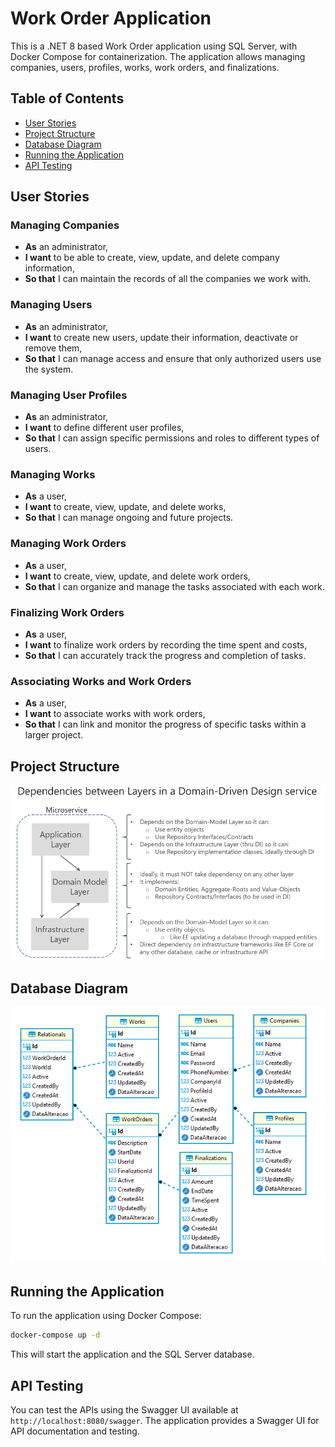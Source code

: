 # Work Order Application

This is a .NET 8 based Work Order application using SQL Server, with Docker Compose for containerization. The application allows managing companies, users, profiles, works, work orders, and finalizations.

## Table of Contents
- [User Stories](#user-stories)
- [Project Structure](#project-structure)
- [Database Diagram](#database-diagram)
- [Running the Application](#running-the-application)
- [API Testing](#api-testing)

## User Stories

### Managing Companies
- **As** an administrator,
- **I want** to be able to create, view, update, and delete company information,
- **So that** I can maintain the records of all the companies we work with.

### Managing Users
- **As** an administrator,
- **I want** to create new users, update their information, deactivate or remove them,
- **So that** I can manage access and ensure that only authorized users use the system.

### Managing User Profiles
- **As** an administrator,
- **I want** to define different user profiles,
- **So that** I can assign specific permissions and roles to different types of users.

### Managing Works
- **As** a user,
- **I want** to create, view, update, and delete works,
- **So that** I can manage ongoing and future projects.

### Managing Work Orders
- **As** a user,
- **I want** to create, view, update, and delete work orders,
- **So that** I can organize and manage the tasks associated with each work.

### Finalizing Work Orders
- **As** a user,
- **I want** to finalize work orders by recording the time spent and costs,
- **So that** I can accurately track the progress and completion of tasks.

### Associating Works and Work Orders
- **As** a user,
- **I want** to associate works with work orders,
- **So that** I can link and monitor the progress of specific tasks within a larger project.

## Project Structure

![Database Diagram](WorkOrder.Domain/Images/Structure.png)

## Database Diagram

![Database Diagram](WorkOrder.Domain/Images/Diagram.png)

## Running the Application

To run the application using Docker Compose:

```sh
docker-compose up -d
```

This will start the application and the SQL Server database.

## API Testing

You can test the APIs using the Swagger UI available at `http://localhost:8080/swagger`. The application provides a Swagger UI for API documentation and testing. 